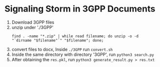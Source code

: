 # Signaling Storm in 3GPP Documents

1. Download 3GPP files
2. unzip under './3GPP'
   ```
   find . -name "*.zip" | while read filename; do unzip -o -d "`dirname "$filename"`" "$filename"; done;
   ```
3. convert files to docx, Inside `./3GPP` run `convert.sh`
4. Inside the same directory with directory '3GPP', run `python3 search.py`
5. After obtaining the `res.pkl`, run `python3 generate_result.py > res.txt`
